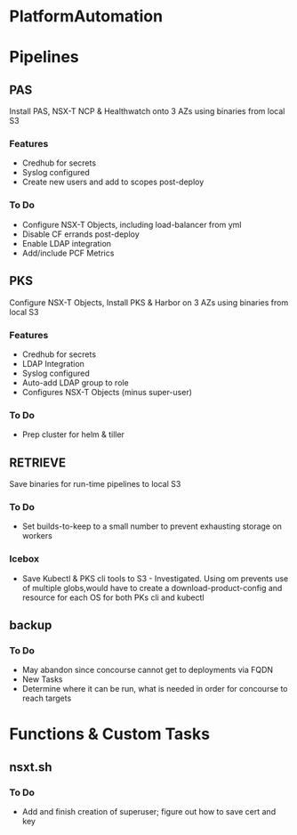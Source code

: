 # PlatformAutomation


# Pipelines

## PAS
Install PAS, NSX-T NCP & Healthwatch onto 3 AZs using binaries from local S3

### Features ###
* Credhub for secrets
* Syslog configured
* Create new users and add to scopes post-deploy

### To Do ###
* Configure NSX-T Objects, including load-balancer from yml
* Disable CF errands post-deploy
* Enable LDAP integration
* Add/include PCF Metrics

## PKS
Configure NSX-T Objects, Install PKS & Harbor on 3 AZs using binaries from local S3

### Features ###
* Credhub for secrets
* LDAP Integration
* Syslog configured
* Auto-add LDAP group to role
* Configures NSX-T Objects (minus super-user)

### To Do ###
* Prep cluster for helm & tiller



## RETRIEVE
Save binaries for run-time pipelines to local S3

### To Do ###
* Set builds-to-keep to a small number to prevent exhausting storage on workers

### Icebox ###
* Save Kubectl & PKS cli tools to S3 - Investigated.  Using om prevents use of multiple globs,would have to create a download-product-config and resource for each OS for both PKs cli and kubectl


## backup

### To Do ###
* May abandon since concourse cannot get to deployments via FQDN
* New Tasks
* Determine where it can be run, what is needed in order for concourse to reach targets


# Functions & Custom Tasks
## nsxt.sh
### To Do ###
* Add and finish creation of superuser; figure out how to save cert and key
